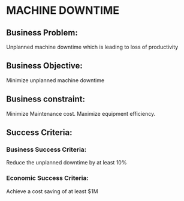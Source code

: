 # MACHINE DOWNTIME
## Business Problem:
Unplanned machine downtime which is leading to loss of productivity
## Business Objective:
Minimize unplanned machine downtime
## Business constraint:
Minimize Maintenance cost.
Maximize equipment efficiency.
## Success Criteria:
### Business Success Criteria:
Reduce the unplanned downtime by at least 10%
### Economic Success Criteria:
Achieve a cost saving of at least $1M
